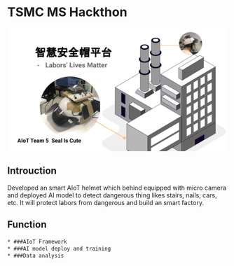 # TSMC MS Hackthon
![image](https://github.com/Yi-Cheng0101/TSMC_MS_Hackthon/blob/master/IoT_img_0.png)

## Introuction
Developed an smart AIoT helmet which behind equipped with micro camera and deployed AI model to detect dangerous thing likes stairs, nails, cars, etc.  It will protect labors from dangerous and build an smart factory.     

## Function
    * ###AIoT Framework
    * ###AI model deploy and training
    * ###Data analysis
